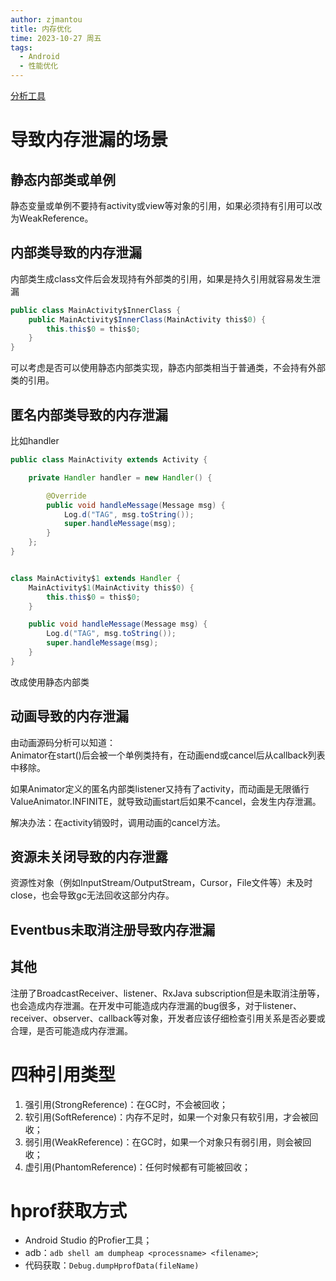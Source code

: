 ```yaml
---
author: zjmantou
title: 内存优化
time: 2023-10-27 周五
tags:
  - Android
  - 性能优化
---
```


[分析工具](https://busy.im/post/android-memory-profile/#%E4%B8%80-android-profiler-%E5%88%86%E6%9E%90%E5%B7%A5%E5%85%B7) 

# 导致内存泄漏的场景

## 静态内部类或单例

静态变量或单例不要持有activity或view等对象的引用，如果必须持有引用可以改为WeakReference。

## 内部类导致的内存泄漏

内部类生成class文件后会发现持有外部类的引用，如果是持久引用就容易发生泄漏
```Java
public class MainActivity$InnerClass {
    public MainActivity$InnerClass(MainActivity this$0) {
        this.this$0 = this$0;
    }
}

```

可以考虑是否可以使用静态内部类实现，静态内部类相当于普通类，不会持有外部类的引用。  

## 匿名内部类导致的内存泄漏

比如handler

```Java
public class MainActivity extends Activity {

    private Handler handler = new Handler() {

        @Override
        public void handleMessage(Message msg) {
            Log.d("TAG", msg.toString());
            super.handleMessage(msg);
        }
    };
}


class MainActivity$1 extends Handler {
    MainActivity$1(MainActivity this$0) {
        this.this$0 = this$0;
    }

    public void handleMessage(Message msg) {
        Log.d("TAG", msg.toString());
        super.handleMessage(msg);
    }
}

```

改成使用静态内部类

## 动画导致的内存泄漏

由动画源码分析可以知道：  
Animator在start()后会被一个单例类持有，在动画end或cancel后从callback列表中移除。  

如果Animator定义的匿名内部类listener又持有了activity，而动画是无限循行ValueAnimator.INFINITE，就导致动画start后如果不cancel，会发生内存泄漏。

解决办法：在activity销毁时，调用动画的cancel方法。

## 资源未关闭导致的内存泄露

资源性对象（例如InputStream/OutputStream，Cursor，File文件等）未及时close，也会导致gc无法回收这部分内存。

## Eventbus未取消注册导致内存泄漏

## 其他
注册了BroadcastReceiver、listener、RxJava subscription但是未取消注册等，也会造成内存泄漏。在开发中可能造成内存泄漏的bug很多，对于listener、receiver、observer、callback等对象，开发者应该仔细检查引用关系是否必要或合理，是否可能造成内存泄漏。


# 四种引用类型

1. 强引用(StrongReference)：在GC时，不会被回收；
2. 软引用(SoftReference)：内存不足时，如果一个对象只有软引用，才会被回收；
3. 弱引用(WeakReference)：在GC时，如果一个对象只有弱引用，则会被回收；
4. 虚引用(PhantomReference)：任何时候都有可能被回收；

# hprof获取方式

- Android Studio 的Profier工具；
- adb：`adb shell am dumpheap <processname> <filename>`;
- 代码获取：`Debug.dumpHprofData(fileName)`

